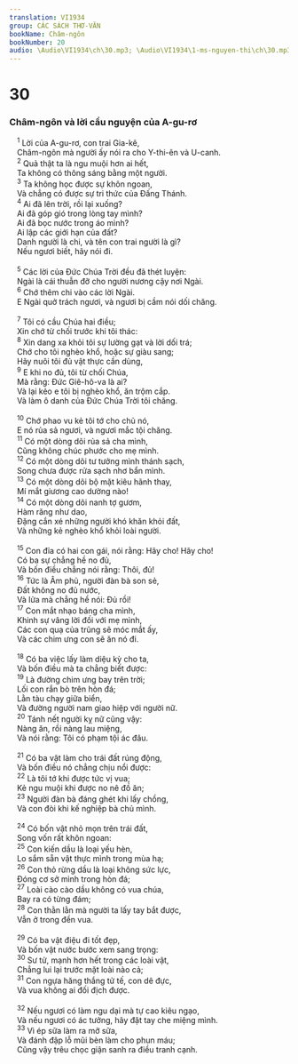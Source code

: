 ```yaml
---
translation: VI1934
group: CÁC SÁCH THƠ-VĂN
bookName: Châm-ngôn 
bookNumber: 20
audio: \Audio\VI1934\ch\30.mp3; \Audio\VI1934\1-ms-nguyen-thi\ch\30.mp3
---
```


<div class="title"><h1>30</h1><h3>Châm-ngôn và lời cầu nguyện của A-gu-rơ</h3></div>
<span class="verse ch_30_1"> <sup>1</sup> Lời của A-gu-rơ, con trai Gia-kê, <br/> Châm-ngôn mà người ấy nói ra cho Y-thi-ên và U-canh. <br/></span>
<span class="verse ch_30_2"> <sup>2</sup> Quả thật ta là ngu muội hơn ai hết, <br/> Ta không có thông sáng bằng một người. <br/></span>
<span class="verse ch_30_3"> <sup>3</sup> Ta không học được sự khôn ngoan, <br/> Và chẳng có được sự tri thức của Đấng Thánh. <br/></span>
<span class="verse ch_30_4"> <sup>4</sup> Ai đã lên trời, rồi lại xuống? <br/> Ai đã góp gió trong lòng tay mình? <br/> Ai đã bọc nước trong áo mình? <br/> Ai lập các giới hạn của đất? <br/> Danh người là chi, và tên con trai người là gì? <br/> Nếu ngươi biết, hãy nói đi. <br/> <br/></span>
<span class="verse ch_30_5"> <sup>5</sup> Các lời của Đức Chúa Trời đều đã thét luyện: <br/> Ngài là cái thuẫn đỡ cho người nương cậy nơi Ngài. <br/></span>
<span class="verse ch_30_6"> <sup>6</sup> Chớ thêm chi vào các lời Ngài. <br/> E Ngài quở trách ngươi, và ngươi bị cầm nói dối chăng. <br/> <br/></span>
<span class="verse ch_30_7"> <sup>7</sup> Tôi có cầu Chúa hai điều; <br/> Xin chớ từ chối trước khi tôi thác: <br/></span>
<span class="verse ch_30_8"> <sup>8</sup> Xin dang xa khỏi tôi sự lường gạt và lời dối trá; <br/> Chớ cho tôi nghèo khổ, hoặc sự giàu sang; <br/> Hãy nuôi tôi đủ vật thực cần dùng, <br/></span>
<span class="verse ch_30_9"> <sup>9</sup> E khi no đủ, tôi từ chối Chúa, <br/> Mà rằng: Đức Giê-hô-va là ai? <br/> Và lại kẻo e tôi bị nghèo khổ, ăn trộm cắp. <br/> Và làm ô danh của Đức Chúa Trời tôi chăng. <br/> <br/></span>
<span class="verse ch_30_10"> <sup>10</sup> Chớ phao vu kẻ tôi tớ cho chủ nó, <br/> E nó rủa sả ngươi, và ngươi mắc tội chăng. <br/></span>
<span class="verse ch_30_11"> <sup>11</sup> Có một dòng dõi rủa sả cha mình, <br/> Cũng không chúc phước cho mẹ mình. <br/></span>
<span class="verse ch_30_12"> <sup>12</sup> Có một dòng dõi tư tưởng mình thánh sạch, <br/> Song chưa được rửa sạch nhơ bẩn mình. <br/></span>
<span class="verse ch_30_13"> <sup>13</sup> Có một dòng dõi bộ mặt kiêu hãnh thay, <br/> Mí mắt giương cao dường nào! <br/></span>
<span class="verse ch_30_14"> <sup>14</sup> Có một dòng dõi nanh tợ gươm, <br/> Hàm răng như dao, <br/> Đặng cắn xé những người khó khăn khỏi đất, <br/> Và những kẻ nghèo khổ khỏi loài người. <br/> <br/></span>
<span class="verse ch_30_15"> <sup>15</sup> Con đỉa có hai con gái, nói rằng: Hãy cho! Hãy cho! <br/> Có ba sự chẳng hề no đủ, <br/> Và bốn điều chẳng nói rằng: Thôi, đủ! <br/></span>
<span class="verse ch_30_16"> <sup>16</sup> Tức là Âm phủ, người đàn bà son sẻ, <br/> Đất không no đủ nước, <br/> Và lửa mà chẳng hề nói: Đủ rồi! <br/></span>
<span class="verse ch_30_17"> <sup>17</sup> Con mắt nhạo báng cha mình, <br/> Khinh sự vâng lời đối với mẹ mình, <br/> Các con quạ của trũng sẽ móc mắt ấy, <br/> Và các chim ưng con sẽ ăn nó đi. <br/> <br/></span>
<span class="verse ch_30_18"> <sup>18</sup> Có ba việc lấy làm diệu kỳ cho ta, <br/> Và bốn điều mà ta chẳng biết được: <br/></span>
<span class="verse ch_30_19"> <sup>19</sup> Là đường chim ưng bay trên trời; <br/> Lối con rắn bò trên hòn đá; <br/> Lằn tàu chạy giữa biển, <br/> Và đường người nam giao hiệp với người nữ. <br/></span>
<span class="verse ch_30_20"> <sup>20</sup> Tánh nết người kỵ nữ cũng vậy: <br/> Nàng ăn, rồi nàng lau miệng, <br/> Và nói rằng: Tôi có phạm tội ác đâu. <br/> <br/></span>
<span class="verse ch_30_21"> <sup>21</sup> Có ba vật làm cho trái đất rúng động, <br/> Và bốn điều nó chẳng chịu nổi được: <br/></span>
<span class="verse ch_30_22"> <sup>22</sup> Là tôi tớ khi được tức vị vua; <br/> Kẻ ngu muội khi được no nê đồ ăn; <br/></span>
<span class="verse ch_30_23"> <sup>23</sup> Người đàn bà đáng ghét khi lấy chồng, <br/> Và con đòi khi kế nghiệp bà chủ mình. <br/> <br/></span>
<span class="verse ch_30_24"> <sup>24</sup> Có bốn vật nhỏ mọn trên trái đất, <br/> Song vốn rất khôn ngoan: <br/></span>
<span class="verse ch_30_25"> <sup>25</sup> Con kiến dầu là loại yếu hèn, <br/> Lo sắm sẵn vật thực mình trong mùa hạ; <br/></span>
<span class="verse ch_30_26"> <sup>26</sup> Con thỏ rừng dầu là loại không sức lực, <br/> Đóng cơ sở mình trong hòn đá; <br/></span>
<span class="verse ch_30_27"> <sup>27</sup> Loài cào cào dầu không có vua chúa, <br/> Bay ra có từng đám; <br/></span>
<span class="verse ch_30_28"> <sup>28</sup> Con thằn lằn mà người ta lấy tay bắt được, <br/> Vẫn ở trong đền vua. <br/> <br/></span>
<span class="verse ch_30_29"> <sup>29</sup> Có ba vật điệu đi tốt đẹp, <br/> Và bốn vật nước bước xem sang trọng: <br/></span>
<span class="verse ch_30_30"> <sup>30</sup> Sư tử, mạnh hơn hết trong các loài vật, <br/> Chẳng lui lại trước mặt loài nào cả; <br/></span>
<span class="verse ch_30_31"> <sup>31</sup> Con ngựa hăng thắng tử tế, con dê đực, <br/> Và vua không ai đối địch được. <br/> <br/></span>
<span class="verse ch_30_32"> <sup>32</sup> Nếu ngươi có làm ngu dại mà tự cao kiêu ngạo, <br/> Và nếu ngươi có ác tưởng, hãy đặt tay che miệng mình. <br/></span>
<span class="verse ch_30_33"> <sup>33</sup> Vì ép sữa làm ra mỡ sữa, <br/> Và đánh đập lỗ mũi bèn làm cho phun máu; <br/> Cũng vậy trêu chọc giận sanh ra điều tranh cạnh. <br/></span>
